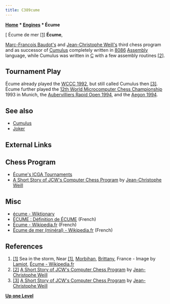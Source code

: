```yaml
---
title: C389cume
---
```

**[Home](Home "Home") * [Engines](Engines "Engines") * Écume**

\[ Écume de mer <a id="cite-note-1" href="#cite-ref-1">[1]</a>
**Écume**,

[Marc-François Baudot's](Marc-Fran%C3%A7ois_Baudot "Marc-François Baudot") and [Jean-Christophe Weill's](Jean-Christophe_Weill "Jean-Christophe Weill") third chess program and as successor of [Cumulus](Cumulus "Cumulus") completely written in [8086](8086 "8086") [Assembly](Assembly "Assembly") language, while Cumulus was written in [C](C "C") with a few assembly routines <a id="cite-note-2" href="#cite-ref-2">[2]</a>.

## Tournament Play

Écume already played the [WCCC 1992](WCCC_1992 "WCCC 1992"), but still called Cumulus then <a id="cite-note-3" href="#cite-ref-3">[3]</a>. Écume further played the [12th World Microcomputer Chess Championship](WMCCC_1993 "WMCCC 1993") 1993 in Munich, the [Aubervilliers Rapid Open 1994](Aubervilliers_Rapid_Open#1994 "Aubervilliers Rapid Open"), and the [Aegon 1994](Aegon_1994 "Aegon 1994").

## See also

- [Cumulus](Cumulus "Cumulus")
- [Joker](Joker "Joker")

## External Links

## Chess Program

- [Écume's ICGA Tournaments](https://www.game-ai-forum.org/icga-tournaments/program.php?id=208)
- [A Short Story of JCW's Computer Chess Program](http://recherche.enac.fr/~weill/chess.html) by [Jean-Christophe Weill](Jean-Christophe_Weill "Jean-Christophe Weill")

## Misc

- [écume - Wiktionary](https://en.wiktionary.org/wiki/%C3%A9cume)
- [ÉCUME : Définition de ÉCUME](http://www.cnrtl.fr/definition/%C3%A9cume) (French)
- [Écume - Wikipedia.fr](https://fr.wikipedia.org/wiki/%C3%89cume) (French)
- [Écume de mer (minéral) - Wikipedia.fr](https://fr.wikipedia.org/wiki/%C3%89cume_de_mer_%28min%C3%A9ral%29) (French)

## References

1. <a id="cite-ref-1" href="#cite-note-1">[1]</a> Sea in the storm, Near [[1]](https://en.wikipedia.org/wiki/Quiberon%7CQuiberon), [Morbihan](https://en.wikipedia.org/wiki/Morbihan), [Brittany](<https://en.wikipedia.org/wiki/Brittany_(administrative_region)>), France - Image by [Lamiot](https://commons.wikimedia.org/wiki/User:Lamiot), [Écume - Wikipedia.fr](https://fr.wikipedia.org/wiki/%C3%89cume)
1. <a id="cite-ref-2" href="#cite-note-2">[2]</a> [A Short Story of JCW's Computer Chess Program](http://recherche.enac.fr/~weill/chess.html) by [Jean-Christophe Weill](Jean-Christophe_Weill "Jean-Christophe Weill")
1. <a id="cite-ref-3" href="#cite-note-3">[3]</a> [A Short Story of JCW's Computer Chess Program](http://recherche.enac.fr/~weill/chess.html) by [Jean-Christophe Weill](Jean-Christophe_Weill "Jean-Christophe Weill")

**[Up one Level](Engines "Engines")**

